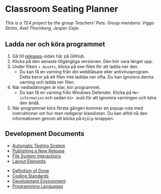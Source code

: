 # Classroom Seating Planner

###### This is a TE4 project by the group Teachers' Pets. Group members: Viggo Ström, Axel Thornberg, Jesper Cejie.

## Ladda ner och köra programmet

1.  Gå till [releases](https://github.com/NTIG-Uppsala/Classroom-Seating-Planner/releases)-sidan här på GitHub.
2.  Klicka på den senaste tillgängliga versionen. Den bör vara längst upp.
3.  Under fliken `▾ Assets`, klicka på exe-filen för att ladda ner den.
    -   Du kan få en varning från din webbläsare eller antivirusprogram. Detta beror på att filen inte laddas ner ofta. Du kan ignorera denna varning och ladda ner filen.
4.  När nedladdningen är klar, kör programmet.
    -   Du kan få en varning från Windows Defender. Klicka på `Mer information` och sedan `Kör ändå` för att ignorera varningen och köra den ändå.
5.  När programmet körs första gången kommer en popup-ruta med instruktioner om hur man redigerar klasslistan. Du kan alltid nå den informationen genom att klicka på `Hjälp`-knappen.

## Development Documents

<!-- Below are the links to the guides/instructions -->

-   [Automatic Testing System](docs/automatic-testing-system.md)
-   [Publishing a New Release](docs/publishing-a-new-release.md)
-   [File System Interactions](docs/file-system-interactions.md)
-   [Layout Elements](docs/layout-elements.md)
<!-- Below are the links to the regulation docs -->
-   [Definition of Done](docs/definition-of-done.md)
-   [Coding Standards](docs/coding-standard.md)
-   [Development Environment](docs/development-environment.md)
-   [Programming Languages](docs/programming-languages.md)
